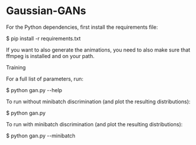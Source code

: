 # Gaussian-GANs
For the Python dependencies, first install the requirements file:

$ pip install -r requirements.txt

If you want to also generate the animations, you need to also make sure that ffmpeg is installed and on your path.

Training

For a full list of parameters, run:

$ python gan.py --help

To run without minibatch discrimination (and plot the resulting distributions):

$ python gan.py

To run with minibatch discrimination (and plot the resulting distributions):

$ python gan.py --minibatch
